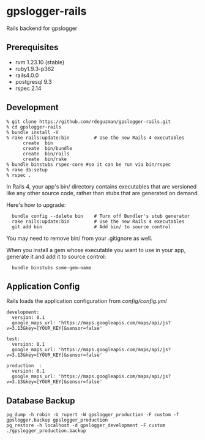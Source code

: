 gpslogger-rails
===============

Rails backend for gpslogger

## Prerequisites
- rvm 1.23.10 (stable)
- ruby1.9.3-p362
- rails4.0.0
- postgresql 9.3
- rspec 2.14

## Development

```
% git clone https://github.com/rdeguzman/gpslogger-rails.git
% cd gpslogger-rails
% bundle install -V
% rake rails:update:bin         # Use the new Rails 4 executables
      create  bin
      create  bin/bundle
      create  bin/rails
      create  bin/rake
% bundle binstubs rspec-core #so it can be run via bin/rspec
% rake db:setup
% rspec .
```

In Rails 4, your app's bin/ directory contains executables that are versioned
like any other source code, rather than stubs that are generated on demand.

Here's how to upgrade:

```
  bundle config --delete bin    # Turn off Bundler's stub generator
  rake rails:update:bin         # Use the new Rails 4 executables
  git add bin                   # Add bin/ to source control
```

You may need to remove bin/ from your .gitignore as well.

When you install a gem whose executable you want to use in your app,
generate it and add it to source control:

```
  bundle binstubs some-gem-name
```  

## Application Config
Rails loads the application configuration from *config/config.yml*

```
development:
  version: 0.1
  google_maps_url: 'https://maps.googleapis.com/maps/api/js?v=3.13&key=[YOUR_KEY]&sensor=false'

test:
  version: 0.1
  google_maps_url: 'https://maps.googleapis.com/maps/api/js?v=3.13&key=[YOUR_KEY]&sensor=false'

production  :
  version: 0.1
  google_maps_url: 'https://maps.googleapis.com/maps/api/js?v=3.13&key=[YOUR_KEY]&sensor=false'
```

## Database Backup
```
pg_dump -h robin -U rupert -W gpslogger_production -F custom -f gpslogger.backup gpslogger_production
pg_restore -h localhost -d gpslogger_development -F custom ./gpslogger_production.backup
```

